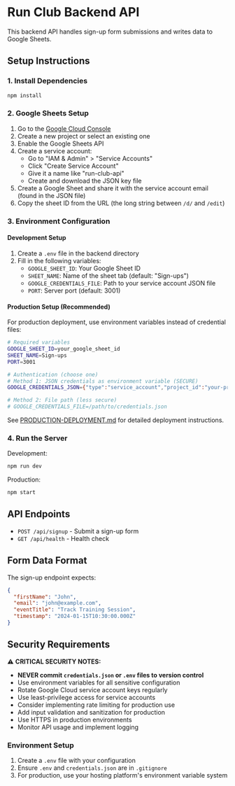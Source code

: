 # Run Club Backend API

This backend API handles sign-up form submissions and writes data to Google Sheets.

## Setup Instructions

### 1. Install Dependencies
```bash
npm install
```

### 2. Google Sheets Setup

1. Go to the [Google Cloud Console](https://console.cloud.google.com/)
2. Create a new project or select an existing one
3. Enable the Google Sheets API
4. Create a service account:
   - Go to "IAM & Admin" > "Service Accounts"
   - Click "Create Service Account"
   - Give it a name like "run-club-api"
   - Create and download the JSON key file
5. Create a Google Sheet and share it with the service account email (found in the JSON file)
6. Copy the sheet ID from the URL (the long string between `/d/` and `/edit`)

### 3. Environment Configuration

#### Development Setup
1. Create a `.env` file in the backend directory
2. Fill in the following variables:
   - `GOOGLE_SHEET_ID`: Your Google Sheet ID
   - `SHEET_NAME`: Name of the sheet tab (default: "Sign-ups")
   - `GOOGLE_CREDENTIALS_FILE`: Path to your service account JSON file
   - `PORT`: Server port (default: 3001)

#### Production Setup (Recommended)
For production deployment, use environment variables instead of credential files:

```bash
# Required variables
GOOGLE_SHEET_ID=your_google_sheet_id
SHEET_NAME=Sign-ups
PORT=3001

# Authentication (choose one)
# Method 1: JSON credentials as environment variable (SECURE)
GOOGLE_CREDENTIALS_JSON={"type":"service_account","project_id":"your-project",...}

# Method 2: File path (less secure)
# GOOGLE_CREDENTIALS_FILE=/path/to/credentials.json
```

See [PRODUCTION-DEPLOYMENT.md](../PRODUCTION-DEPLOYMENT.md) for detailed deployment instructions.

### 4. Run the Server

Development:
```bash
npm run dev
```

Production:
```bash
npm start
```

## API Endpoints

- `POST /api/signup` - Submit a sign-up form
- `GET /api/health` - Health check

## Form Data Format

The sign-up endpoint expects:
```json
{
  "firstName": "John",
  "email": "john@example.com",
  "eventTitle": "Track Training Session",
  "timestamp": "2024-01-15T10:30:00.000Z"
}
```

## Security Requirements

⚠️ **CRITICAL SECURITY NOTES:**

- **NEVER commit `credentials.json` or `.env` files to version control**
- Use environment variables for all sensitive configuration
- Rotate Google Cloud service account keys regularly
- Use least-privilege access for service accounts
- Consider implementing rate limiting for production use
- Add input validation and sanitization for production
- Use HTTPS in production environments
- Monitor API usage and implement logging

### Environment Setup
1. Create a `.env` file with your configuration
2. Ensure `.env` and `credentials.json` are in `.gitignore`
3. For production, use your hosting platform's environment variable system
